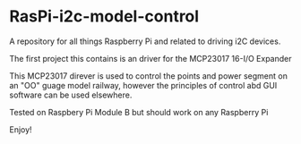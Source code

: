# RasPi-i2c-model-control

A repository for all things Raspberry Pi and related to driving i2C devices.

The first project this contains is an driver for the MCP23017 16-I/O Expander

This MCP23017 direver is used to control the points and power segment on an "OO" guage model railway, however the principles of control abd GUI software can be used elsewhere.

Tested on Raspbery Pi Module B but should work on any Raspberry Pi

Enjoy!
